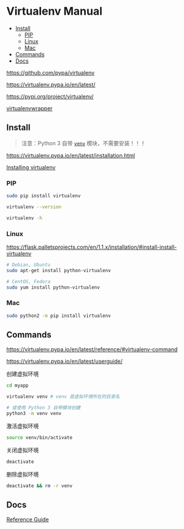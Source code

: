 <!-- omit in toc -->
# Virtualenv Manual

- [Install](#install)
  - [PIP](#pip)
  - [Linux](#linux)
  - [Mac](#mac)
- [Commands](#commands)
- [Docs](#docs)

<https://github.com/pypa/virtualenv>

<https://virtualenv.pypa.io/en/latest/>

<https://pypi.org/project/virtualenv/>

[virtualenvwrapper](http://virtualenvwrapper.readthedocs.io/en/stable/)

## Install

> 注意：Python 3 自带 [`venv`](https://docs.python.org/3/library/venv.html#module-venv) 模块，不需要安装！！！

<https://virtualenv.pypa.io/en/latest/installation.html>

[Installing virtualenv](https://packaging.python.org/guides/installing-using-pip-and-virtual-environments/#installing-virtualenv)

### PIP

```bash
sudo pip install virtualenv

virtualenv --version

virtualenv -h
```

### Linux

<https://flask.palletsprojects.com/en/1.1.x/installation/#install-install-virtualenv>

```bash
# Debian, Ubuntu
sudo apt-get install python-virtualenv

# CentOS, Fedora
sudo yum install python-virtualenv
```

### Mac

```bash
sudo python2 -m pip install virtualenv
```

## Commands

<https://virtualenv.pypa.io/en/latest/reference/#virtualenv-command>

<https://virtualenv.pypa.io/en/latest/userguide/>

创建虚拟环境

```bash
cd myapp

virtualenv venv # venv 是虚拟环境所在的目录名

# 或使用 Python 3 自带模块创建
python3 -m venv venv
```

激活虚拟环境

```bash
source venv/bin/activate
```

关闭虚拟环境

```bash
deactivate
```

删除虚拟环境

```bash
deactivate && rm -r venv
```

## Docs

[Reference Guide](https://virtualenv.pypa.io/en/latest/reference/)
